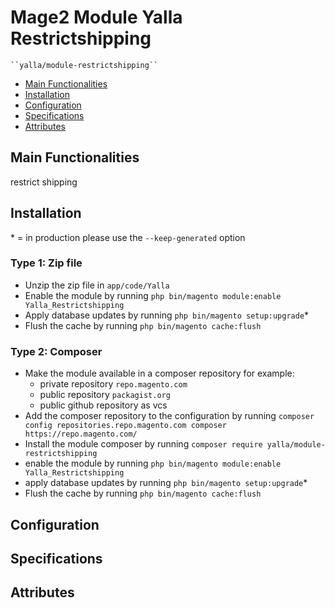 # Mage2 Module Yalla Restrictshipping

    ``yalla/module-restrictshipping``

 - [Main Functionalities](#markdown-header-main-functionalities)
 - [Installation](#markdown-header-installation)
 - [Configuration](#markdown-header-configuration)
 - [Specifications](#markdown-header-specifications)
 - [Attributes](#markdown-header-attributes)


## Main Functionalities
restrict shipping

## Installation
\* = in production please use the `--keep-generated` option

### Type 1: Zip file

 - Unzip the zip file in `app/code/Yalla`
 - Enable the module by running `php bin/magento module:enable Yalla_Restrictshipping`
 - Apply database updates by running `php bin/magento setup:upgrade`\*
 - Flush the cache by running `php bin/magento cache:flush`

### Type 2: Composer

 - Make the module available in a composer repository for example:
    - private repository `repo.magento.com`
    - public repository `packagist.org`
    - public github repository as vcs
 - Add the composer repository to the configuration by running `composer config repositories.repo.magento.com composer https://repo.magento.com/`
 - Install the module composer by running `composer require yalla/module-restrictshipping`
 - enable the module by running `php bin/magento module:enable Yalla_Restrictshipping`
 - apply database updates by running `php bin/magento setup:upgrade`\*
 - Flush the cache by running `php bin/magento cache:flush`


## Configuration




## Specifications




## Attributes



